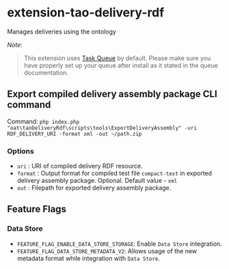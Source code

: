 # extension-tao-delivery-rdf
Manages deliveries using the ontology

_Note_: 
>This extension uses [Task Queue](https://github.com/oat-sa/extension-tao-task-queue) by default. 
>Please make sure you have properly set up your queue after install as it stated in the queue documentation.

## Export compiled delivery assembly package CLI command
Command: `php index.php "oat\taoDeliveryRdf\scripts\tools\ExportDeliveryAssembly" -uri RDF_DELIVERY_URI -format xml -out ~/path.zip`

### Options
- `uri` : URI of compiled delivery RDF resource.
- `format` : Output format for compiled test file `compact-test` in exported delivery assembly package. Optional. Default value - `xml`
- `out` : Filepath for exported delivery assembly package.

## Feature Flags

### Data Store

- `FEATURE_FLAG_ENABLE_DATA_STORE_STORAGE`: Enable `Data Store` integration.
- `FEATURE_FLAG_DATA_STORE_METADATA_V2`: Allows usage of the new metadata format while integration with `Data Store`.
